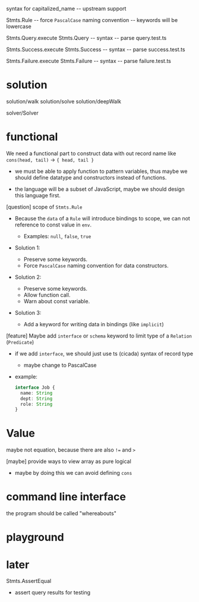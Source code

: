 syntax for capitalized_name -- upstream support

Stmts.Rule -- force `PascalCase` naming convention -- keywords will be lowercase

Stmts.Query.execute
Stmts.Query -- syntax -- parse query.test.ts

Stmts.Success.execute
Stmts.Success -- syntax  -- parse success.test.ts

Stmts.Failure.execute
Stmts.Failure -- syntax  -- parse failure.test.ts

# solution

solution/walk
solution/solve
solution/deepWalk

solver/Solver

# functional

We need a functional part to construct data with out record name
like `cons(head, tail)` -> `{ head, tail }`

- we must be able to apply function to pattern variables,
  thus maybe we should define datatype and constructors instead of functions.

- the language will be a subset of JavaScript,
  maybe we should design this language first.

[question] scope of `Stmts.Rule`

- Because the `data` of a `Rule` will introduce bindings to scope,
  we can not reference to const value in `env`.

  - Examples: `null`, `false`, `true`

- Solution 1:

  - Preserve some keywords.
  - Force `PascalCase` naming convention for data constructors.

- Solution 2:

  - Preserve some keywords.
  - Allow function call.
  - Warn about const variable.

- Solution 3:

  - Add a keyword for writing data in bindings (like `implicit`)

[feature] Maybe add `interface` or `schema` keyword to limit type of a `Relation` (`Predicate`)

- if we add `interface`, we should just use ts (cicada) syntax of record type

  - maybe change to PascalCase

- example:

  ```ts
  interface Job {
    name: String
    dept: String
    role: String
  }
  ```

# Value

maybe not equation, because there are also `!=` and `>`

[maybe] provide ways to view array as pure logical

- maybe by doing this we can avoid defining `cons`

# command line interface

the program should be called "whereabouts"

# playground

# later

Stmts.AssertEqual

- assert query results for testing
